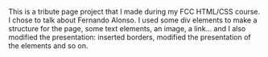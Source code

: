 This is a tribute page project that I made during my FCC HTML/CSS course. I chose to talk about Fernando Alonso. I used some div elements to make a structure for the page, some text elements, an image, a link... and I also modified the presentation: inserted borders, modified the presentation of the elements and so on.
